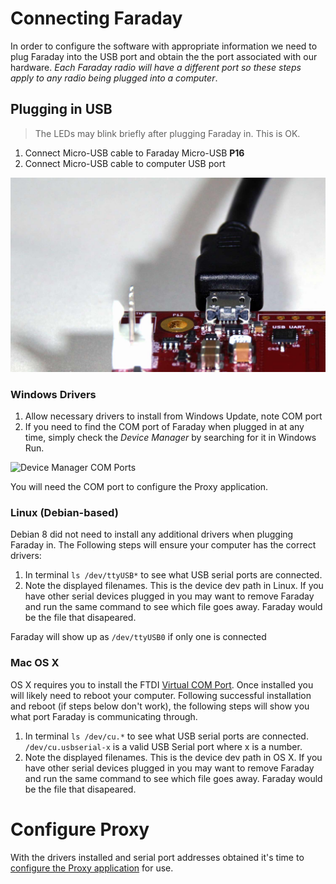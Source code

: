 # Connecting Faraday
In order to configure the software with appropriate information we need to plug Faraday into the USB port and obtain the the port associated with our hardware. *Each Faraday radio will have a different port so these steps apply to any radio being plugged into a computer*.

## Plugging in USB

> The LEDs may blink briefly after plugging Faraday in. This is OK.

 1. Connect Micro-USB cable to Faraday Micro-USB **P16**
 2. Connect Micro-USB cable to computer USB port
 
![Faraday USB Connection](images/Faraday_USB_1500w_LowRes.jpg)

 
### Windows Drivers
 1. Allow necessary drivers to install from Windows Update, note COM port
 2. If you need to find the COM port of Faraday when plugged in at any time, simply check the *Device Manager* by searching for it in Windows Run.

 ![Device Manager COM Ports](https://faradayrf.com/wp-content/uploads/2017/01/Device-Manager-COMport-1.png)
 
 You will need the COM port to configure the Proxy application.
 
### Linux (Debian-based)
Debian 8 did not need to install any additional drivers when plugging Faraday in. The Following steps will ensure your computer has the correct drivers:

 1. In terminal ```ls /dev/ttyUSB*``` to see what USB serial ports are connected.
 2. Note the displayed filenames. This is the device dev path in Linux. If you have other serial devices plugged in you may want to remove Faraday and run the same command to see which file goes away. Faraday would be the file that disapeared.
 
Faraday will show up as ```/dev/ttyUSB0``` if only one is connected

### Mac OS X
OS X requires you to install the FTDI [Virtual COM Port](http://www.ftdichip.com/Drivers/VCP.htm). Once installed you will likely need to reboot your computer. Following successful installation and reboot (if steps below don't work), the following steps will show you what port Faraday is communicating through.

 1. In terminal `ls /dev/cu.*` to see what USB serial ports are connected. `/dev/cu.usbserial-x` is a valid USB Serial port where x is a number.
 2. Note the displayed filenames. This is the device dev path in OS X. If you have other serial devices plugged in you may want to remove Faraday and run the same command to see which file goes away. Faraday would be the file that disapeared.

# Configure Proxy
With the drivers installed and serial port addresses obtained it's time to [configure the Proxy application](configuring-proxy.md) for use.
